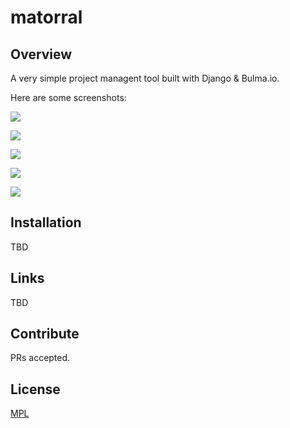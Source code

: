 # matorral

## Overview

A very simple project managent tool built with Django & Bulma.io.

Here are some screenshots:

![](https://github.com/matagus/matorral/raw/master/matorral/static/screenshots/stories-1.png)

![](https://github.com/matagus/matorral/raw/master/matorral/static/screenshots/stories-2.png)

![](https://github.com/matagus/matorral/raw/master/matorral/static/screenshots/stories-4.png)

![](https://github.com/matagus/matorral/raw/master/matorral/static/screenshots/epics-1.png)

![](https://github.com/matagus/matorral/raw/master/matorral/static/screenshots/sprints-1.png)

## Installation

TBD


## Links

TBD

## Contribute

PRs accepted.

## License

[MPL](https://www.mozilla.org/en-US/MPL/)
